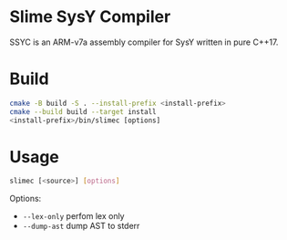 # Slime SysY Compiler

SSYC is an ARM-v7a assembly compiler for SysY written in pure C++17.

# Build

```sh
cmake -B build -S . --install-prefix <install-prefix>
cmake --build build --target install
<install-prefix>/bin/slimec [options]
```

# Usage

```sh
slimec [<source>] [options]
```

Options:

- `--lex-only` perfom lex only
- `--dump-ast` dump AST to stderr
